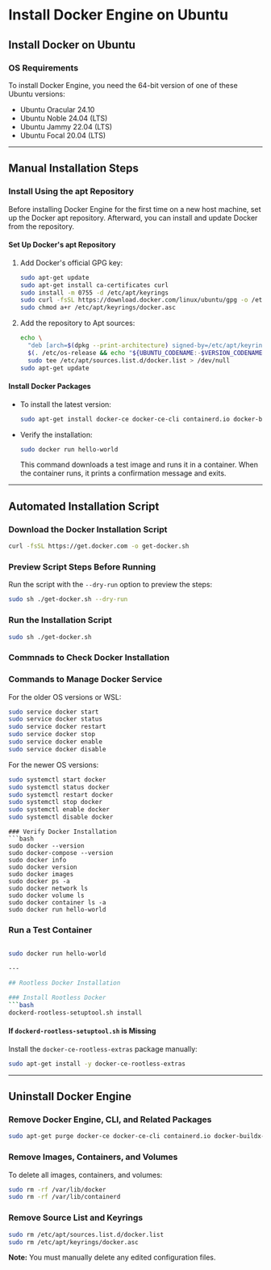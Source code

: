 # Install Docker Engine on Ubuntu

## Install Docker on Ubuntu

### OS Requirements
To install Docker Engine, you need the 64-bit version of one of these Ubuntu versions:

- Ubuntu Oracular 24.10  
- Ubuntu Noble 24.04 (LTS)  
- Ubuntu Jammy 22.04 (LTS)  
- Ubuntu Focal 20.04 (LTS)  

---

## Manual Installation Steps

### Install Using the apt Repository
Before installing Docker Engine for the first time on a new host machine, set up the Docker apt repository. Afterward, you can install and update Docker from the repository.

#### Set Up Docker's apt Repository
1. Add Docker's official GPG key:
    ```bash
    sudo apt-get update
    sudo apt-get install ca-certificates curl
    sudo install -m 0755 -d /etc/apt/keyrings
    sudo curl -fsSL https://download.docker.com/linux/ubuntu/gpg -o /etc/apt/keyrings/docker.asc
    sudo chmod a+r /etc/apt/keyrings/docker.asc
    ```

2. Add the repository to Apt sources:
    ```bash
    echo \
      "deb [arch=$(dpkg --print-architecture) signed-by=/etc/apt/keyrings/docker.asc] https://download.docker.com/linux/ubuntu \
      $(. /etc/os-release && echo "${UBUNTU_CODENAME:-$VERSION_CODENAME}") stable" | \
      sudo tee /etc/apt/sources.list.d/docker.list > /dev/null
    sudo apt-get update
    ```

#### Install Docker Packages
- To install the latest version:
  ```bash
  sudo apt-get install docker-ce docker-ce-cli containerd.io docker-buildx-plugin docker-compose-plugin
  ```

- Verify the installation:
  ```bash
  sudo docker run hello-world
  ```
  This command downloads a test image and runs it in a container. When the container runs, it prints a confirmation message and exits.

---

## Automated Installation Script

### Download the Docker Installation Script
```bash
curl -fsSL https://get.docker.com -o get-docker.sh
```

### Preview Script Steps Before Running
Run the script with the `--dry-run` option to preview the steps:
```bash
sudo sh ./get-docker.sh --dry-run
```

### Run the Installation Script
```bash
sudo sh ./get-docker.sh
```


### Commnads to Check Docker Installation

### Commands to Manage Docker Service

For the older OS versions or WSL:
```bash
sudo service docker start
sudo service docker status
sudo service docker restart
sudo service docker stop
sudo service docker enable
sudo service docker disable
```

For the newer OS versions:
```bash
sudo systemctl start docker
sudo systemctl status docker
sudo systemctl restart docker
sudo systemctl stop docker
sudo systemctl enable docker
sudo systemctl disable docker
```
```
### Verify Docker Installation
```bash
sudo docker --version
sudo docker-compose --version
sudo docker info
sudo docker version
sudo docker images
sudo docker ps -a
sudo docker network ls
sudo docker volume ls
sudo docker container ls -a
sudo docker run hello-world
```
### Run a Test Container
```bash

sudo docker run hello-world

---

## Rootless Docker Installation

### Install Rootless Docker
```bash
dockerd-rootless-setuptool.sh install
```

#### If `dockerd-rootless-setuptool.sh` is Missing
Install the `docker-ce-rootless-extras` package manually:
```bash
sudo apt-get install -y docker-ce-rootless-extras
```

---

## Uninstall Docker Engine

### Remove Docker Engine, CLI, and Related Packages
```bash
sudo apt-get purge docker-ce docker-ce-cli containerd.io docker-buildx-plugin docker-compose-plugin docker-ce-rootless-extras
```

### Remove Images, Containers, and Volumes
To delete all images, containers, and volumes:
```bash
sudo rm -rf /var/lib/docker
sudo rm -rf /var/lib/containerd
```

### Remove Source List and Keyrings
```bash
sudo rm /etc/apt/sources.list.d/docker.list
sudo rm /etc/apt/keyrings/docker.asc
```

**Note:** You must manually delete any edited configuration files.